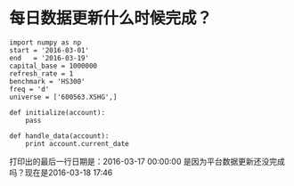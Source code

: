 # 每日数据更新什么时候完成？

	import numpy as np
	start = '2016-03-01'
	end   = '2016-03-19'
	capital_base = 1000000
	refresh_rate = 1
	benchmark = 'HS300'
	freq = 'd'
	universe = ['600563.XSHG',]

	def initialize(account):
    	pass
    
	def handle_data(account):
    	print account.current_date

打印出的最后一行日期是：2016-03-17 00:00:00
是因为平台数据更新还没完成吗？现在是2016-03-18 17:46